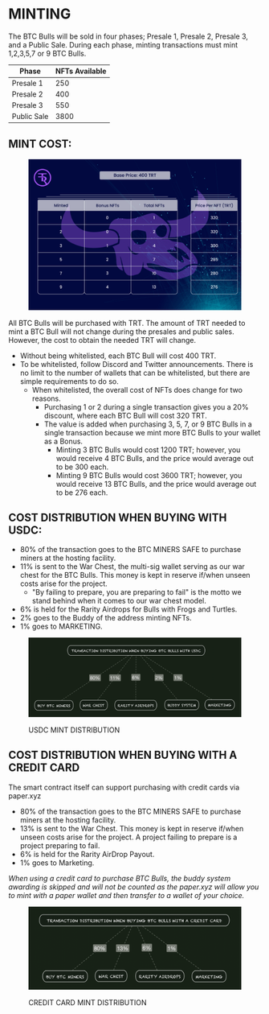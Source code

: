 # MINTING

The BTC Bulls will be sold in four phases; Presale 1, Presale 2, Presale 3, and a Public Sale. During each phase, minting transactions must mint 1,2,3,5,7 or 9 BTC Bulls.&#x20;

| Phase       | NFTs Available  |
| ----------- | --------------- |
| Presale 1   | 250             |
| Presale 2   | 400             |
| Presale 3   | 550             |
| Public Sale | 3800            |



## MINT COST:

<figure><img src="../../.gitbook/assets/designneded-05 (1).jpg" alt=""><figcaption></figcaption></figure>

All BTC Bulls will be purchased with TRT. The amount of TRT needed to mint a BTC Bull will not change during the presales and public sales. However, the cost to obtain the needed TRT will change.&#x20;

* Without being whitelisted, each BTC Bull will cost 400 TRT.&#x20;
* To be whitelisted, follow Discord and Twitter announcements. There is no limit to the number of wallets that can be whitelisted, but there are simple requirements to do so.
  * When whitelisted, the overall cost of NFTs does change for two reasons.  &#x20;
    * Purchasing 1 or 2 during a single transaction gives you a 20% discount, where each BTC Bull will cost 320 TRT.&#x20;
    * The value is added when purchasing 3, 5, 7, or 9 BTC Bulls in a single transaction because we mint more BTC Bulls to your wallet as a Bonus.&#x20;
      * Minting 3 BTC Bulls would cost 1200 TRT; however, you would receive 4 BTC Bulls, and the price would average out to be 300 each.&#x20;
      * Minting 9 BTC Bulls would cost 3600 TRT; however, you would receive 13 BTC Bulls, and the price would average out to be 276 each.&#x20;

## COST DISTRIBUTION WHEN BUYING WITH USDC:&#x20;

* 80% of the transaction goes to the BTC MINERS SAFE to purchase miners at the hosting facility.&#x20;
* 11% is sent to the War Chest, the multi-sig wallet serving as our war chest for the BTC Bulls. This money is kept in reserve if/when unseen costs arise for the project.&#x20;
  * "By failing to prepare, you are preparing to fail" is the motto we stand behind when it comes to our war chest model.
* 6% is held for the Rarity Airdrops for Bulls with Frogs and Turtles.
* 2% goes to the Buddy of the address minting NFTs.
* 1% goes to MARKETING.

<figure><img src="../../.gitbook/assets/image (1) (4).png" alt=""><figcaption><p>USDC MINT DISTRIBUTION</p></figcaption></figure>

## COST DISTRIBUTION WHEN BUYING WITH A CREDIT CARD

The smart contract itself can support purchasing with credit cards via paper.xyz

* 80% of the transaction goes to the BTC MINERS SAFE to purchase miners at the hosting facility.&#x20;
* 13% is sent to the War Chest. This money is kept in reserve if/when unseen costs arise for the project. A project failing to prepare is a project preparing to fail.&#x20;
* 6% is held for the Rarity AirDrop Payout.
* 1% goes to Marketing.

_When using a credit card to purchase BTC Bulls, the buddy system awarding is skipped and will not be counted as the paper.xyz will allow you to mint with a paper wallet and then transfer to a wallet of your choice._&#x20;

<figure><img src="../../.gitbook/assets/image (10).png" alt=""><figcaption><p>CREDIT CARD MINT DISTRIBUTION</p></figcaption></figure>
